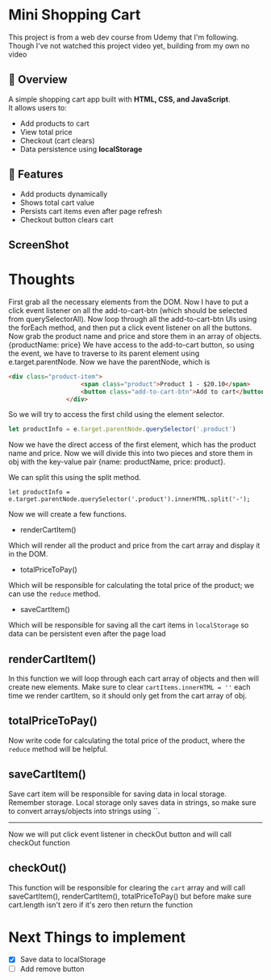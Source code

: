 # Mini Shopping Cart

This project is from a web dev course from Udemy that I'm following. Though I've not watched this project video yet, building from my own no video

## 📌 Overview
A simple shopping cart app built with **HTML, CSS, and JavaScript**.  
It allows users to:
- Add products to cart
- View total price
- Checkout (cart clears)
- Data persistence using **localStorage**

## 🚀 Features
- Add products dynamically
- Shows total cart value
- Persists cart items even after page refresh
- Checkout button clears cart

## ScreenShot


# Thoughts

First grab all the necessary elements from the DOM.
Now I have to put a click event listener on all the add-to-cart-btn (which should be selected from querySelectorAll).
Now loop through all the add-to-cart-btn UIs using the forEach method, and then put a click event listener on all the buttons.
Now grab the product name and price and store them in an array of objects.
{productName: price}
We have access to the add-to-cart button, so using the event, we have to traverse to its parent element using e.target.parentNode.
Now we have the parentNode, which is
``` HTML
<div class="product-item">
                    <span class="product">Product 1 - $20.10</span>
                    <button class="add-to-cart-btn">Add to cart</button>
                </div>
```

So we will try to access the first child using the element selector.
```js
let productInfo = e.target.parentNode.querySelector('.product')
```
Now we have the direct access of the first element, which has the product name and price. Now we will divide this into two pieces and store them in obj with the key-value pair {name: productName, price: product}.

We can split this using the split method.
```JS
let productInfo = e.target.parentNode.querySelector('.product').innerHTML.split('-');
```
Now we will create a few functions.
- renderCartItem()

Which will render all the product and price from the cart array and display it in the DOM.

- totalPriceToPay()

Which will be responsible for calculating the total price of the product; we can use the `reduce` method.

- saveCartItem()

Which will be responsible for saving all the cart items in `localStorage` so data can be persistent even after the page load

## renderCartItem()
In this function we will loop through each cart array of objects and then will create new elements. Make sure to clear `cartItems.innerHTML = ''` each time we render cartItem, so it should only get from the cart array of obj.

## totalPriceToPay()
Now write code for calculating the total price of the product, where the `reduce` method will be helpful.

## saveCartItem()
Save cart item will be responsible for saving data in local storage. Remember storage. Local storage only saves data in strings, so make sure to convert arrays/objects into strings using ``.

<hr>
Now we will put click event listener in checkOut button and will call checkOut function

## checkOut()
This function will be responsible for clearing the `cart` array and will call saveCartItem(), renderCartItem(), totalPriceToPay() but before make sure cart.length isn't zero if it's zero then return the function


# Next Things to implement
- [x] Save data to localStorage
- [ ] Add remove button